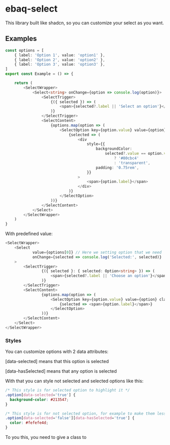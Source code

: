 # ebaq-select

This library built like shadcn, so you can customize your select as you want.

## Examples

```typescript
const options = [
	{ label: 'Option 1', value: 'option1' },
	{ label: 'Option 2', value: 'option2' },
	{ label: 'Option 3', value: 'option3' },
]
export const Example = () => {

	return (
		<SelectWrapper>
			<Select<string> onChange={option => console.log(option)}>
				<SelectTrigger>
					{({ selected }) => (
						<span>{selected?.label || 'Select an option'}</span>
					)}
				</SelectTrigger>
				<SelectContent>
					{options.map(option => (
						<SelectOption key={option.value} value={option}>
							{selected => (
								<div
									style={{
										backgroundColor:
											selected?.value == option.value
												? '#80cbc4'
												: 'transparent',
										padding: '0.75rem',
									}}
								>
									<span>{option.label}</span>
								</div>
							)}
						</SelectOption>
					))}
				</SelectContent>
			</Select>
		</SelectWrapper>
	)
}
```

With predefined value:

```typescript
<SelectWrapper>
	<Select
			value={options[0]} // Here we setting option that we need
			onChange={selected => console.log('Selected:', selected)}
	>
		<SelectTrigger>
				{({ selected }: { selected: Option<string> }) => (
					<span>{selected?.label || 'Choose an option'}</span>
				)}
		</SelectTrigger>
		<SelectContent>
				{options.map(option => (
					<SelectOption key={option.value} value={option} className='option'>
						{selected => <span>{option.label}</span>}
					</SelectOption>
				))}
		</SelectContent>
	</Select>
</SelectWrapper>
```

### Styles

You can customize options with 2 data attributes:

[data-selected] means that this option is selected

[data-hasSelected] means that any option is selected

With that you can style not selected and selected options like this:

```css
/* This style is for selected option to highlight it */
.option[data-selected='true'] {
  background-color: #213547;
}

/* This style is for not selected option, for example to make them less bright */
.option[data-selected='false'][data-hasSelected='true'] {
  color: #fefefe4d;
}
```

To you this, you need to give a class to <SelectOption>
